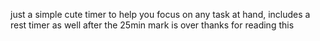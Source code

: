 just a simple cute timer to help you focus on any task at hand, includes a rest timer as well after the 25min mark is over
thanks for reading this
